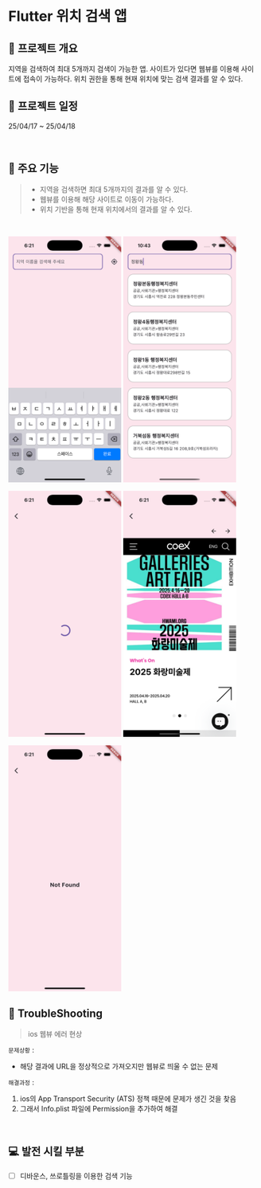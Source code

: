 # Flutter 위치 검색 앱

## 📣 프로젝트 개요

지역을 검색하여 최대 5개까지 검색이 가능한 앱.
사이트가 있다면 웹뷰를 이용해 사이트에 접속이 가능하다.
위치 권한을 통해 현재 위치에 맞는 검색 결과를 알 수 있다.

## 📆 프로젝트 일정

25/04/17 ~ 25/04/18

<br/>

## 📑 주요 기능

> - 지역을 검색하면 최대 5개까지의 결과를 알 수 있다.
> - 웹뷰를 이용해 해당 사이트로 이동이 가능하다.
> - 위치 기반을 통해 현재 위치에서의 결과를 알 수 있다.

<br/>

<p float="left">
  <img src="assets/screenshot/home.png" width="45%" />
  <img src="assets/screenshot/result.png" width="45%" />
</p>

<p float="left">
  <img src="assets/screenshot/loading.png" width="45%" />
  <img src="assets/screenshot/loaded.png" width="45%" />
</p>

<p float="left">
  <img src="assets/screenshot/notfound.png" width="45%" />
</p>

## 🚨 TroubleShooting

> ios 웹뷰 에러 현상

`문제상황` :

- 해당 결과에 URL을 정상적으로 가져오지만 웹뷰로 띄울 수 없는 문제

`해결과정` :

1. ios의 App Transport Security (ATS) 정책 때문에 문제가 생긴 것을 찾음
2. 그래서 Info.plist 파일에 Permission을 추가하여 해결

<br/>

## 💻 발전 시킬 부분

- [ ] 디바운스, 쓰로틀링을 이용한 검색 기능
